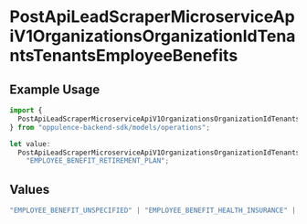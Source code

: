 # PostApiLeadScraperMicroserviceApiV1OrganizationsOrganizationIdTenantsTenantsEmployeeBenefits

## Example Usage

```typescript
import {
  PostApiLeadScraperMicroserviceApiV1OrganizationsOrganizationIdTenantsTenantsEmployeeBenefits,
} from "oppulence-backend-sdk/models/operations";

let value:
  PostApiLeadScraperMicroserviceApiV1OrganizationsOrganizationIdTenantsTenantsEmployeeBenefits =
    "EMPLOYEE_BENEFIT_RETIREMENT_PLAN";
```

## Values

```typescript
"EMPLOYEE_BENEFIT_UNSPECIFIED" | "EMPLOYEE_BENEFIT_HEALTH_INSURANCE" | "EMPLOYEE_BENEFIT_RETIREMENT_PLAN" | "EMPLOYEE_BENEFIT_PAID_TIME_OFF" | "EMPLOYEE_BENEFIT_REMOTE_WORK"
```